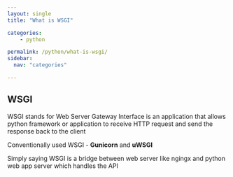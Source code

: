 ```yaml
---
layout: single
title: "What is WSGI"

categories:
    - python

permalink: /python/what-is-wsgi/
sidebar:
  nav: "categories"

---
```


## WSGI

WSGI stands for Web Server Gateway Interface is an application that allows python framework or application to receive HTTP request and send the response back to the client

Conventionally used WSGI - **Gunicorn** and **uWSGI**

Simply saying WSGI is a bridge between web server like ngingx and python web app server which handles the API